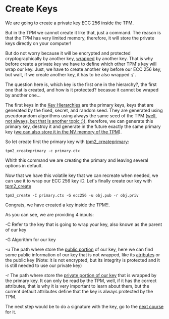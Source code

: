 # Create Keys

We are going to create a private key ECC 256 inside the TPM.

But in the TPM we cannot create it like that, just a command. The reason is that the TPM has very limited memory, therefore, it will store the private keys directly on your computer!

But do not worry because it will be encrypted and protected cryptographically by another key, [wrapped](https://github.com/tpm2dev/tpm.dev.tutorials/blob/master/Intro/README.md#key-wrapping-and-resource-management) by another key.
That is why before create a private key we have to define which other TPM's key will wrap our key. Just, we have to create another key before our ECC 256 key, but wait, if we create another key, it has to be also wrapped :/ .

The question here is, which key is the first one in the hierarchy?, the first one that is created, and how is it protected? becasue it cannot be wraped by another one...

The first keys in the [Key Hierarchies](https://github.com/tpm2dev/tpm.dev.tutorials/blob/master/Intro/README.md#key-hierarchies) are the primary keys, keys that are generated by the fixed, secret, and random seed.
They are generated using pseudorandom algorithms using always the same seed of the TPM ([well, not always, but that is another topic ;)](include_reference)), therefore, we can generate this primary key, destroy it and generate in the future exactly the same primary key
([we can also store it in the NV memory of the TPM](include_reference)).

So let create first the primary key with [tpm2_createprimary](https://github.com/tpm2-software/tpm2-tools/blob/master/man/tpm2_createprimary.1.md):

```
tpm2_createprimary -c primary.ctx
```

Whith this command we are creating the primary and leaving several options in default.

Now that we have this volatile key that we can recreate when needed, we can use it to wrap our ECC 256 key :D. Let's finally create our key with [tpm2_create](https://github.com/tpm2-software/tpm2-tools/blob/master/man/tpm2_create.1.md)

```
tpm2_create -C primary.ctx -G ecc256 -u obj.pub -r obj.priv
```

Congrats, we have created a key inside the TPM!!.

As you can see, we are providing 4 inputs:

-C  Refer to the key that is going to wrap your key, also known as the parent of our key

-G  Algorithm for our key

-u The path where store the [public portion](include_reference) of our key, here we can find some public information of our key that is not wrapped, like its [atributes](include_reference) or the public key (Note: it is  not encrypted, but its integrity is protected and it is still needed to use our private key)

-r The path where store the [private portion of our key](include_reference) that is wrapped by the primary key. It can only be read by the TPM, well, if it has the correct attributes, that is why it is very important to learn about them,
but the current default attributes define that the key is always protected by the TPM.

The next step would be to do a signature with the key, go to the [next course](course_2) for it.


